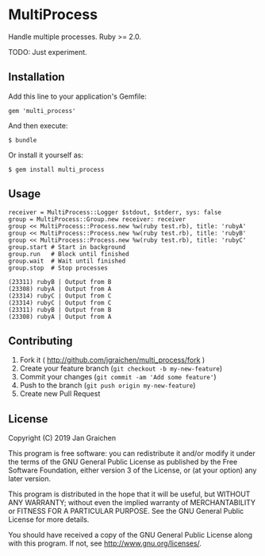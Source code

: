 # MultiProcess

Handle multiple processes. Ruby >= 2.0.

TODO: Just experiment.

## Installation

Add this line to your application's Gemfile:

    gem 'multi_process'

And then execute:

    $ bundle

Or install it yourself as:

    $ gem install multi_process

## Usage

```
receiver = MultiProcess::Logger $stdout, $stderr, sys: false
group = MultiProcess::Group.new receiver: receiver
group << MultiProcess::Process.new %w(ruby test.rb), title: 'rubyA'
group << MultiProcess::Process.new %w(ruby test.rb), title: 'rubyB'
group << MultiProcess::Process.new %w(ruby test.rb), title: 'rubyC'
group.start # Start in background
group.run   # Block until finished
group.wait  # Wait until finished
group.stop  # Stop processes
```

```
(23311) rubyB | Output from B
(23308) rubyA | Output from A
(23314) rubyC | Output from C
(23314) rubyC | Output from C
(23311) rubyB | Output from B
(23308) rubyA | Output from A
```

## Contributing

1. Fork it ( http://github.com/jgraichen/multi_process/fork )
2. Create your feature branch (`git checkout -b my-new-feature`)
3. Commit your changes (`git commit -am 'Add some feature'`)
4. Push to the branch (`git push origin my-new-feature`)
5. Create new Pull Request

## License

Copyright (C) 2019  Jan Graichen

This program is free software: you can redistribute it and/or modify
it under the terms of the GNU General Public License as published by
the Free Software Foundation, either version 3 of the License, or
(at your option) any later version.

This program is distributed in the hope that it will be useful,
but WITHOUT ANY WARRANTY; without even the implied warranty of
MERCHANTABILITY or FITNESS FOR A PARTICULAR PURPOSE.  See the
GNU General Public License for more details.

You should have received a copy of the GNU General Public License
along with this program.  If not, see <http://www.gnu.org/licenses/>.

